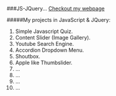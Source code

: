###JS-JQuery...
[Checkout my webpage](http://www.d0tn3t.com)

#####My projects in JavaScript &amp; JQuery:
1. Simple Javascript Quiz.
2. Content Slider (Image Gallery).
3. Youtube Search Engine.
4. Accordion Dropdown Menu.
5. Shoutbox.
6. Apple like Thumbslider.
7. ...
8. ...
9. ...
10. ...
